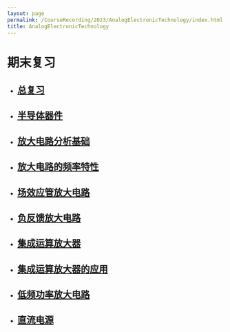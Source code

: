 ```yaml
---
layout: page
permalink: /CourseRecording/2023/AnalogElectronicTechnology/index.html
title: AnalogElectronicTechnology
---
```



# 期末复习

- ## [总复习](https://CRYoushiwo.github.io/CourseRecording/2023/AnalogElectronicTechnology/QA)

- ## [半导体器件](https://CRYoushiwo.github.io/CourseRecording/2023/AnalogElectronicTechnology/Chapter1)

- ## [放大电路分析基础](https://CRYoushiwo.github.io/CourseRecording/2023/AnalogElectronicTechnology/Chapter2)

- ## [放大电路的频率特性](https://CRYoushiwo.github.io/CourseRecording/2023/AnalogElectronicTechnology/Chapter3)

- ## [场效应管放大电路](https://CRYoushiwo.github.io/CourseRecording/2023/AnalogElectronicTechnology/Chapter4)

- ## [负反馈放大电路](https://CRYoushiwo.github.io/CourseRecording/2023/AnalogElectronicTechnology/Chapter5)

- ## [集成运算放大器](https://CRYoushiwo.github.io/CourseRecording/2023/AnalogElectronicTechnology/Chapter6)

- ## [集成运算放大器的应用](https://CRYoushiwo.github.io/CourseRecording/2023/AnalogElectronicTechnology/Chapter7)

- ## [低频功率放大电路](https://CRYoushiwo.github.io/CourseRecording/2023/AnalogElectronicTechnology/Chapter9)

- ## [直流电源](https://CRYoushiwo.github.io/CourseRecording/2023/AnalogElectronicTechnology/Chapter10)